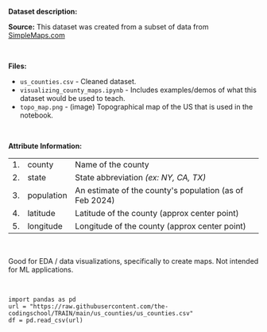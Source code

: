 **Dataset description:**

**Source:** This dataset was created from a subset of data from [SimpleMaps.com](https://simplemaps.com/data/us-counties)

<br />

**Files:**
- `us_counties.csv` - Cleaned dataset.
- `visualizing_county_maps.ipynb` - Includes examples/demos of what this dataset would be used to teach.
- `topo_map.png` - (image) Topographical map of the US that is used in the notebook.

<br />

**Attribute Information:**

|     |     |     |
| --: | --- | --- |
|  1. | county | Name of the county |
|  2. | state | State abbreviation *(ex: NY, CA, TX)* |
|  3. | population | An estimate of the county's population (as of Feb 2024) |
|  4. | latitude | Latitude of the county (approx center point) |
|  5. | longitude | Longitude of the county (approx center point) |

<br />

Good for EDA / data visualizations, specifically to create maps. Not intended for ML applications.

<br />

```
import pandas as pd
url = "https://raw.githubusercontent.com/the-codingschool/TRAIN/main/us_counties/us_counties.csv"
df = pd.read_csv(url)
```
